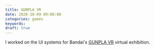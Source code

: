 ```yaml
---
title: GUNPLA VR
date: 2020-10-09 09:00:00
categories: games
keywords: 
draft: true
---
```


I worked on the UI systems for Bandai's [GUNPLA VR](https://www.youtube.com/watch?v=lgFaoAr8iBk) virtual exhibition.
